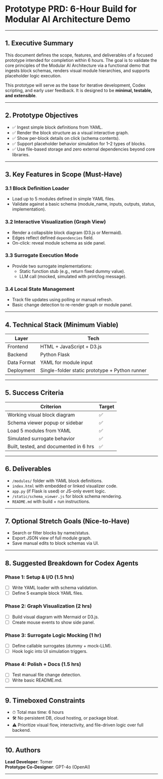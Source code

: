 # Prototype PRD: 6-Hour Build for Modular AI Architecture Demo

---

## 1. Executive Summary

This document defines the scope, features, and deliverables of a focused prototype intended for completion within 6 hours. The goal is to validate the core principles of the Modular AI Architecture via a functional demo that ingests block schemas, renders visual module hierarchies, and supports placeholder logic execution.

This prototype will serve as the base for iterative development, Codex scripting, and early user feedback. It is designed to be **minimal, testable, and extensible**.

---

## 2. Prototype Objectives

- ✅ Ingest simple block definitions from YAML.
- ✅ Render the block structure as a visual interactive graph.
- ✅ Show per-block details on click (schema contents).
- ✅ Support placeholder behavior simulation for 1–2 types of blocks.
- ✅ Use file-based storage and zero external dependencies beyond core libraries.

---

## 3. Key Features in Scope (Must-Have)

### 3.1 Block Definition Loader
- Load up to 5 modules defined in simple YAML files.
- Validate against a basic schema (module_name, inputs, outputs, status, implementation).

### 3.2 Interactive Visualization (Graph View)
- Render a collapsible block diagram (D3.js or Mermaid).
- Edges reflect defined `dependencies` field.
- On-click: reveal module schema as side panel.

### 3.3 Surrogate Execution Mode
- Provide two surrogate implementations:
  - Static function stub (e.g., return fixed dummy value).
  - LLM call (mocked, simulated with print/log message).

### 3.4 Local State Management
- Track file updates using polling or manual refresh.
- Basic change detection to re-render graph or module panel.

---

## 4. Technical Stack (Minimum Viable)

| Layer       | Tech                     |
|-------------|--------------------------|
| Frontend    | HTML + JavaScript + D3.js |
| Backend     | Python Flask |
| Data Format | YAML for module input    |
| Deployment  | Single-folder static prototype + Python runner |

---

## 5. Success Criteria

| Criterion                              | Target         |
|----------------------------------------|----------------|
| Working visual block diagram            | ✅             |
| Schema viewer popup or sidebar          | ✅             |
| Load 5 modules from YAML                | ✅             |
| Simulated surrogate behavior            | ✅             |
| Built, tested, and documented in 6 hrs  | ✅             |

---

## 6. Deliverables

- `/modules/` folder with YAML block definitions.
- `index.html` with embedded or linked visualizer code.
- `app.py` (if Flask is used) or JS-only event logic.
- `/static/schema_viewer.js` for block schema rendering.
- `README.md` with build + run instructions.

---

## 7. Optional Stretch Goals (Nice-to-Have)

- Search or filter blocks by name/status.
- Export JSON view of full module graph.
- Save manual edits to block schemas via UI.

---

## 8. Suggested Breakdown for Codex Agents

### Phase 1: Setup & I/O (1.5 hrs)
- [ ] Write YAML loader with schema validation.
- [ ] Define 5 example block YAML files.

### Phase 2: Graph Visualization (2 hrs)
- [ ] Build visual diagram with Mermaid or D3.js.
- [ ] Create mouse events to show side panel.

### Phase 3: Surrogate Logic Mocking (1 hr)
- [ ] Define callable surrogates (dummy + mock-LLM).
- [ ] Hook logic into UI simulation triggers.

### Phase 4: Polish + Docs (1.5 hrs)
- [ ] Test manual file change detection.
- [ ] Write basic README.md.

---

## 9. Timeboxed Constraints

- ⏱ Total max time: 6 hours
- 🛠️ No persistent DB, cloud hosting, or package bloat.
- ⚠️ Prioritize visual flow, interactivity, and file-driven logic over full backend.

---

## 10. Authors

**Lead Developer**: Tomer  
**Prototype Co-Designer**: GPT-4o (OpenAI)

---

